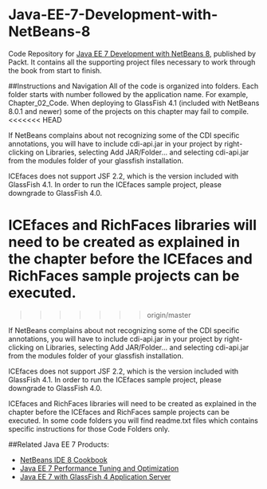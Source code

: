 


# Java-EE-7-Development-with-NetBeans-8
Code Repository for [Java EE 7 Development with NetBeans 8](https://www.packtpub.com/application-development/java-ee-7-development-netbeans-8?utm_source=github&utm_medium=repository&utm_campaign=9781783983520), published by Packt. It contains all the supporting project files necessary to work through the book from start to finish.


##Instructions and Navigation
All of the code is organized into folders. Each folder starts with number followed by the application name. For example,
Chapter_02_Code.
When deploying to GlassFish 4.1 (included with NetBeans 8.0.1 and newer) some of the projects on this chapter may fail to compile.
<<<<<<< HEAD

If NetBeans complains about not recognizing some of the CDI specific annotations, you will have to include cdi-api.jar in your project by right-clicking on Libraries, selecting Add JAR/Folder... and selecting cdi-api.jar from the modules folder of your glassfish installation.

ICEfaces does not support JSF 2.2, which is the version included with GlassFish 4.1. In order to run the ICEfaces sample project, please downgrade to GlassFish 4.0.

ICEfaces and RichFaces libraries will need to be created as explained in the chapter before the ICEfaces and RichFaces sample projects can be executed.
=======
>>>>>>> origin/master

If NetBeans complains about not recognizing some of the CDI specific annotations, you will have to include cdi-api.jar in your project by right-clicking on Libraries, selecting Add JAR/Folder... and selecting cdi-api.jar from the modules folder of your glassfish installation.

ICEfaces does not support JSF 2.2, which is the version included with GlassFish 4.1. In order to run the ICEfaces sample project, please downgrade to GlassFish 4.0.

ICEfaces and RichFaces libraries will need to be created as explained in the chapter before the ICEfaces and RichFaces sample projects can be executed.
In some code folders you will find readme.txt files which contains specific instructions for those Code Folders only.

##Related Java EE 7 Products:
* [NetBeans IDE 8 Cookbook](https://www.packtpub.com/application-development/netbeans-ide-8-cookbook?utm_source=github&utm_medium=repository&utm_campaign=9781782167761)
* [Java EE 7 Performance Tuning and Optimization](https://www.packtpub.com/application-development/java-ee-7-performance-tuning-and-optimization?utm_source=github&utm_medium=repository&utm_campaign=9781782176428)
* [Java EE 7 with GlassFish 4 Application Server](https://www.packtpub.com/application-development/java-ee-7-glassfish-4-application-server?utm_source=github&utm_medium=repository&utm_campaign=9781782176886)
